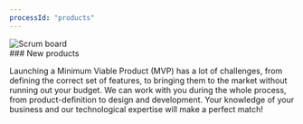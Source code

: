 ```yaml
---
processId: "products"
---
```

<div class="image-container">
  <img src="{{ "/assets/img/mvp_creative.png" | relative_url }}" alt="Scrum board"/>
</div>
### New products

Launching a Minimum Viable Product (MVP) has a lot of challenges, from defining the correct set of features, to bringing them to the market without running out your budget. We can work with you during the whole process, from product-definition to design and development. Your knowledge of your business and our technological expertise will make a perfect match!

